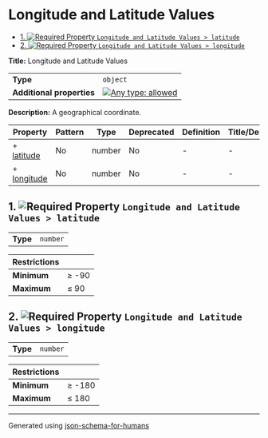 # Longitude and Latitude Values

- [1. ![Required](https://img.shields.io/badge/Required-blue) Property `Longitude and Latitude Values > latitude`](#latitude-74756465)
- [2. ![Required](https://img.shields.io/badge/Required-blue) Property `Longitude and Latitude Values > longitude`](#longitude-74756465)

**Title:** Longitude and Latitude Values

|                           |                                                                                                                                   |
| ------------------------- | --------------------------------------------------------------------------------------------------------------------------------- |
| **Type**                  | `object`                                                                                                                          |
| **Additional properties** | [![Any type: allowed](https://img.shields.io/badge/Any%20type-allowed-green)](# "Additional Properties of any type are allowed.") |

**Description:** A geographical coordinate.

| Property                            | Pattern | Type   | Deprecated | Definition | Title/Description |
| ----------------------------------- | ------- | ------ | ---------- | ---------- | ----------------- |
| + [latitude](#latitude-74756465 )   | No      | number | No         | -          | -                 |
| + [longitude](#longitude-74756465 ) | No      | number | No         | -          | -                 |

## <a name="latitude-74756465"></a>1. ![Required](https://img.shields.io/badge/Required-blue) Property `Longitude and Latitude Values > latitude`

|          |          |
| -------- | -------- |
| **Type** | `number` |

| Restrictions |          |
| ------------ | -------- |
| **Minimum**  | &ge; -90 |
| **Maximum**  | &le; 90  |

## <a name="longitude-74756465"></a>2. ![Required](https://img.shields.io/badge/Required-blue) Property `Longitude and Latitude Values > longitude`

|          |          |
| -------- | -------- |
| **Type** | `number` |

| Restrictions |           |
| ------------ | --------- |
| **Minimum**  | &ge; -180 |
| **Maximum**  | &le; 180  |

----------------------------------------------------------------------------------------------------------------------------
Generated using [json-schema-for-humans](https://github.com/coveooss/json-schema-for-humans)
